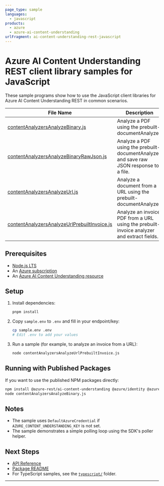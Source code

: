 ```yaml
---
page_type: sample
languages:
  - javascript
products:
  - azure
  - azure-ai-content-understanding
urlFragment: ai-content-understanding-rest-javascript
---
```


# Azure AI Content Understanding REST client library samples for JavaScript

These sample programs show how to use the JavaScript client libraries for Azure AI Content Understanding REST in common scenarios.

| **File Name**                                                                      | **Description**                                                                         |
| ---------------------------------------------------------------------------------- | --------------------------------------------------------------------------------------- |
| [contentAnalyzersAnalyzeBinary.js](contentAnalyzersAnalyzeBinary.js)               | Analyze a PDF using the prebuilt-documentAnalyzer.                                      |
| [contentAnalyzersAnalyzeBinaryRawJson.js](contentAnalyzersAnalyzeBinaryRawJson.js) | Analyze a PDF using the prebuilt-documentAnalyzer and save raw JSON response to a file. |
| [contentAnalyzersAnalyzeUrl.js](contentAnalyzersAnalyzeUrl.js)                     | Analyze a document from a URL using the prebuilt-documentAnalyzer.                      |
| [contentAnalyzersAnalyzeUrlPrebuiltInvoice.js](contentAnalyzersAnalyzeUrlPrebuiltInvoice.js) | Analyze an invoice PDF from a URL using the prebuilt-invoice analyzer and extract fields. |

## Prerequisites

- [Node.js LTS](https://github.com/nodejs/release#release-schedule)
- An [Azure subscription](https://azure.microsoft.com/free/)
- An [Azure AI Content Understanding resource](https://learn.microsoft.com/azure/ai-services/content-understanding/)

## Setup

1. Install dependencies:
   ```bash
   pnpm install
   ```
2. Copy `sample.env` to `.env` and fill in your endpoint/key:
   ```bash
   cp sample.env .env
   # Edit .env to add your values
   ```

3. Run a sample (for example, to analyze an invoice from a URL):
   ```bash
   node contentAnalyzersAnalyzeUrlPrebuiltInvoice.js
   ```

## Running with Published Packages

If you want to use the published NPM packages directly:

```bash
npm install @azure-rest/ai-content-understanding @azure/identity @azure/core-auth dotenv
node contentAnalyzersAnalyzeBinary.js
```

## Notes

- The sample uses `DefaultAzureCredential` if `AZURE_CONTENT_UNDERSTANDING_KEY` is not set.
- The sample demonstrates a simple polling loop using the SDK's poller helper.

## Next Steps

- [API Reference](https://learn.microsoft.com/javascript/api/@azure-rest/ai-content-understanding)
- [Package README](https://github.com/Azure/azure-sdk-for-js/tree/main/sdk/contentunderstanding/ai-content-understanding-rest/README.md)
- For TypeScript samples, see the [`typescript/`](../typescript) folder.

---
